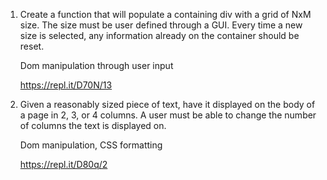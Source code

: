 
1. Create a function that will populate a containing div with a grid of NxM size. The size must be user defined through a GUI. Every time a new size is selected, any information already on the container should be reset.

    
    Dom manipulation through user input
    
    https://repl.it/D70N/13
    

2. Given a reasonably sized piece of text, have it displayed on the body of a page in 2, 3, or 4 columns. A user must be able to change the number of columns the text is displayed on.

    Dom manipulation, CSS formatting

    https://repl.it/D80q/2
